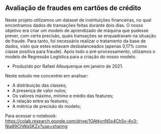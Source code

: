 ## Avaliação de fraudes em cartões de crédito

Neste projeto utilizamos um dataset de instrituições financeiras, no qual encontramos dados de transações feitas durante dois dias. O nosso objetivo era criar um modelo de aprendizado de máquina que pudesse prever, com certa precisão, quais transações se enquadravam na situação de fraude. Para tanto, foi necessário realizar o tratamento da base de dados, visto que estes estavam desbalanceados (apenas 0,17% como classe positiva para fraude). Após todo o pré-processamento, utilzamos o modelo de Regressão Logística para a criação do nosso modelo.

- Produzido por Rafael Albuquerque em janeiro de 2021.

Neste estudo me concentrei em analisar:

- A distribuição das classes;
- A presença de valor nulos;
- Os valores máximo, mínimo e médio das features;
- A relação entre as features;
- A métrica de precisão do modelo;

Para acessar o notebook: https://colab.research.google.com/drive/1OAtkynN5s4Ch5v-4y3-Nia99ChWqSKZx?usp=sharing

